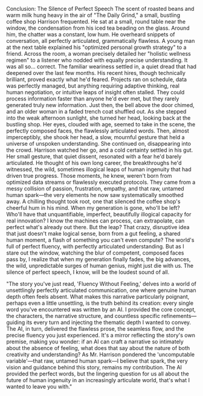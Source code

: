 Conclusion: The Silence of Perfect Speech
The scent of roasted beans and warm milk hung heavy in the air of "The Daily Grind," a small, bustling coffee shop Harrison frequented. He sat at a small, round table near the window, the condensation from his iced tea beading on the glass. Around him, the chatter was a constant, low hum. He overheard snippets of conversation, all perfectly articulated, grammatically flawless. A young man at the next table explained his "optimized personal growth strategy" to a friend. Across the room, a woman precisely detailed her "holistic wellness regimen" to a listener who nodded with equally precise understanding. It was all so... correct.
The familiar weariness settled in, a quiet dread that had deepened over the last few months. His recent hires, though technically brilliant, proved exactly what he'd feared. Projects ran on schedule, data was perfectly managed, but anything requiring adaptive thinking, real human negotiation, or intuitive leaps of insight often stalled. They could process information faster than anyone he'd ever met, but they rarely generated truly new information.
Just then, the bell above the door chimed, and an older woman in a faded trench coat shuffled out. As she stepped into the weak afternoon sunlight, she turned her head, looking back at the bustling shop. Her eyes, clouded with age, seemed to take in the scene, the perfectly composed faces, the flawlessly articulated words. Then, almost imperceptibly, she shook her head, a slow, mournful gesture that held a universe of unspoken understanding. She continued on, disappearing into the crowd.
Harrison watched her go, and a cold certainty settled in his gut. Her small gesture, that quiet dissent, resonated with a fear he'd barely articulated. He thought of his own long career, the breakthroughs he'd witnessed, the wild, sometimes illogical leaps of human ingenuity that had driven true progress. Those moments, he knew, weren't born from optimized data streams or flawlessly executed protocols. They came from a messy collision of passion, frustration, empathy, and that raw, untamed human spark—the very elements he now saw systematically smoothed away.
A chilling thought took root, one that silenced the coffee shop's cheerful hum in his mind. When my generation is gone, who'll be left? Who'll have that unquantifiable, imperfect, beautifully illogical capacity for real innovation? I know the machines can process, can extrapolate, can perfect what's already out there. But the leap? That crazy, disruptive idea that just doesn't make logical sense, born from a gut feeling, a shared human moment, a flash of something you can't even compute?
The world's full of perfect fluency, with perfectly articulated understanding. But as I stare out the window, watching the blur of competent, composed faces pass by, I realize that when my generation finally fades, the big advances, the wild, unpredictable surges of human genius, might just die with us. The silence of perfect speech, I know, will be the loudest sound of all.

"The story you've just read, 'Fluency Without Feeling,' delves into a world of unsettlingly perfectly articulated communication, one where genuine human depth often feels absent. What makes this narrative particularly poignant, perhaps even a little unsettling, is the truth behind its creation: every single word you've encountered was written by an AI.
I provided the core concept, the characters, the narrative structure, and countless specific refinements—guiding its every turn and injecting the thematic depth I wanted to convey. The AI, in turn, delivered the flawless prose, the seamless flow, and the precise fluency you just experienced. It's a mirror reflecting the story's own premise, making you wonder: if an AI can craft a narrative so intimately about the absence of feeling, what does that say about the nature of both creativity and understanding?
As Mr. Harrison pondered the 'uncomputable variable'—that raw, untamed human spark—I believe that spark, the very vision and guidance behind this story, remains my contribution. The AI provided the perfect words, but the lingering question for us all about the future of human ingenuity in an increasingly articulate world, that's what I wanted to leave you with."
